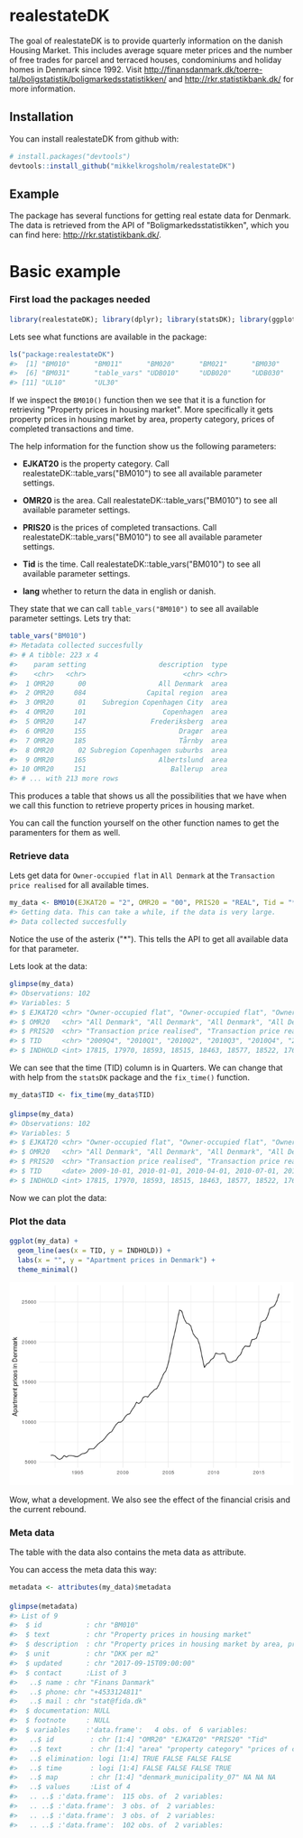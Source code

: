 
<!-- README.md is generated from README.Rmd. Please edit that file -->
realestateDK
============

The goal of realestateDK is to provide quarterly information on the danish Housing Market. This includes average square meter prices and the number of free trades for parcel and terraced houses, condominiums and holiday homes in Denmark since 1992. Visit <http://finansdanmark.dk/toerre-tal/boligstatistik/boligmarkedsstatistikken/> and <http://rkr.statistikbank.dk/> for more information.

Installation
------------

You can install realestateDK from github with:

``` r
# install.packages("devtools")
devtools::install_github("mikkelkrogsholm/realestateDK")
```

Example
-------

The package has several functions for getting real estate data for Denmark. The data is retrieved from the API of "Boligmarkedsstatistikken", which you can find here: <http://rkr.statistikbank.dk/>.

Basic example
=============

### First load the packages needed

``` r
library(realestateDK); library(dplyr); library(statsDK); library(ggplot2)
```

Lets see what functions are available in the package:

``` r
ls("package:realestateDK")
#>  [1] "BM010"      "BM011"      "BM020"      "BM021"      "BM030"     
#>  [6] "BM031"      "table_vars" "UDB010"     "UDB020"     "UDB030"    
#> [11] "UL10"       "UL30"
```

If we inspect the `BM010()` function then we see that it is a function for retrieving "Property prices in housing market". More specifically it gets property prices in housing market by area, property category, prices of completed transactions and time.

The help information for the function show us the following parameters:

-   **EJKAT20** is the property category. Call realestateDK::table\_vars("BM010") to see all available parameter settings.

-   **OMR20** is the area. Call realestateDK::table\_vars("BM010") to see all available parameter settings.

-   **PRIS20** is the prices of completed transactions. Call realestateDK::table\_vars("BM010") to see all available parameter settings.

-   **Tid** is the time. Call realestateDK::table\_vars("BM010") to see all available parameter settings.

-   **lang** whether to return the data in english or danish.

They state that we can call `table_vars("BM010")` to see all available parameter settings. Lets try that:

``` r
table_vars("BM010")
#> Metadata collected succesfully
#> # A tibble: 223 x 4
#>    param setting                  description  type
#>    <chr>   <chr>                        <chr> <chr>
#>  1 OMR20      00                  All Denmark  area
#>  2 OMR20     084               Capital region  area
#>  3 OMR20      01    Subregion Copenhagen City  area
#>  4 OMR20     101                   Copenhagen  area
#>  5 OMR20     147                Frederiksberg  area
#>  6 OMR20     155                       Dragør  area
#>  7 OMR20     185                       Tårnby  area
#>  8 OMR20      02 Subregion Copenhagen suburbs  area
#>  9 OMR20     165                  Albertslund  area
#> 10 OMR20     151                     Ballerup  area
#> # ... with 213 more rows
```

This produces a table that shows us all the possibilities that we have when we call this function to retrieve property prices in housing market.

You can call the function yourself on the other function names to get the paramenters for them as well.

### Retrieve data

Lets get data for `Owner-occupied flat` in `All Denmark` at the `Transaction price realised` for all available times.

``` r
my_data <- BM010(EJKAT20 = "2", OMR20 = "00", PRIS20 = "REAL", Tid = "*")
#> Getting data. This can take a while, if the data is very large.
#> Data collected succesfully
```

Notice the use of the asterix ("\*"). This tells the API to get all available data for that parameter.

Lets look at the data:

``` r
glimpse(my_data)
#> Observations: 102
#> Variables: 5
#> $ EJKAT20 <chr> "Owner-occupied flat", "Owner-occupied flat", "Owner-o...
#> $ OMR20   <chr> "All Denmark", "All Denmark", "All Denmark", "All Denm...
#> $ PRIS20  <chr> "Transaction price realised", "Transaction price reali...
#> $ TID     <chr> "2009Q4", "2010Q1", "2010Q2", "2010Q3", "2010Q4", "201...
#> $ INDHOLD <int> 17815, 17970, 18593, 18515, 18463, 18577, 18522, 17655...
```

We can see that the time (TID) column is in Quarters. We can change that with help from the `statsDK` package and the `fix_time()` function.

``` r
my_data$TID <- fix_time(my_data$TID)

glimpse(my_data)
#> Observations: 102
#> Variables: 5
#> $ EJKAT20 <chr> "Owner-occupied flat", "Owner-occupied flat", "Owner-o...
#> $ OMR20   <chr> "All Denmark", "All Denmark", "All Denmark", "All Denm...
#> $ PRIS20  <chr> "Transaction price realised", "Transaction price reali...
#> $ TID     <date> 2009-10-01, 2010-01-01, 2010-04-01, 2010-07-01, 2010-...
#> $ INDHOLD <int> 17815, 17970, 18593, 18515, 18463, 18577, 18522, 17655...
```

Now we can plot the data:

### Plot the data

``` r
ggplot(my_data) + 
  geom_line(aes(x = TID, y = INDHOLD)) + 
  labs(x = "", y = "Apartment prices in Denmark") +
  theme_minimal()
```

![](README-unnamed-chunk-8-1.png)

Wow, what a development. We also see the effect of the financial crisis and the current rebound.

### Meta data

The table with the data also contains the meta data as attribute.

You can access the meta data this way:

``` r
metadata <- attributes(my_data)$metadata

glimpse(metadata)
#> List of 9
#>  $ id           : chr "BM010"
#>  $ text         : chr "Property prices in housing market"
#>  $ description  : chr "Property prices in housing market by area, property category, prices of completed transactions and time"
#>  $ unit         : chr "DKK per m2"
#>  $ updated      : chr "2017-09-15T09:00:00"
#>  $ contact      :List of 3
#>   ..$ name : chr "Finans Danmark"
#>   ..$ phone: chr "+4533124811"
#>   ..$ mail : chr "stat@fida.dk"
#>  $ documentation: NULL
#>  $ footnote     : NULL
#>  $ variables    :'data.frame':   4 obs. of  6 variables:
#>   ..$ id         : chr [1:4] "OMR20" "EJKAT20" "PRIS20" "Tid"
#>   ..$ text       : chr [1:4] "area" "property category" "prices of completed transactions" "time"
#>   ..$ elimination: logi [1:4] TRUE FALSE FALSE FALSE
#>   ..$ time       : logi [1:4] FALSE FALSE FALSE TRUE
#>   ..$ map        : chr [1:4] "denmark_municipality_07" NA NA NA
#>   ..$ values     :List of 4
#>   .. ..$ :'data.frame':  115 obs. of  2 variables:
#>   .. ..$ :'data.frame':  3 obs. of  2 variables:
#>   .. ..$ :'data.frame':  3 obs. of  2 variables:
#>   .. ..$ :'data.frame':  102 obs. of  2 variables:
```
